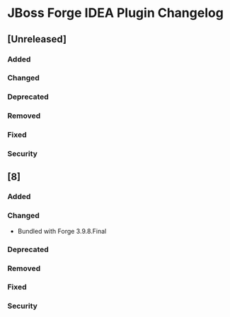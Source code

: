 <!-- Keep a Changelog guide -> https://keepachangelog.com -->

# JBoss Forge IDEA Plugin Changelog

## [Unreleased]
### Added

### Changed

### Deprecated

### Removed

### Fixed

### Security

## [8]
### Added

### Changed
- Bundled with Forge 3.9.8.Final

### Deprecated

### Removed

### Fixed

### Security
